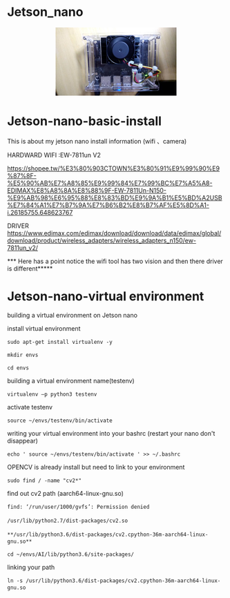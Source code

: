 # Jetson_nano

<p align="center">
  <img src="https://github.com/hsiehchungting/Jetson-nano/blob/master/jetson nano.jpg" width="280">
</p>

# Jetson-nano-basic-install
This is about my jetson nano install information (wifi 、camera)

HARDWARD
WIFI :EW-7811un V2

https://shopee.tw/%E3%80%903CTOWN%E3%80%91%E9%99%90%E9%87%8F-%E5%90%AB%E7%A8%85%E9%99%84%E7%99%BC%E7%A5%A8-EDIMAX%E8%A8%8A%E8%88%9F-EW-7811Un-N150-%E9%AB%98%E6%95%88%E8%83%BD%E9%9A%B1%E5%BD%A2USB%E7%84%A1%E7%B7%9A%E7%B6%B2%E8%B7%AF%E5%8D%A1-i.26185755.648623767

DRIVER
https://www.edimax.com/edimax/download/download/data/edimax/global/download/product/wireless_adapters/wireless_adapters_n150/ew-7811un_v2/

*** Here has a point notice the wifi tool has two vision and then there driver is different*****


# Jetson-nano-virtual environment

building a virtual environment on Jetson nano


install virtual environment
```
sudo apt-get install virtualenv -y
```

```
mkdir envs
```

```
cd envs
```
building a virtual environment name(testenv)
```
virtualenv –p python3 testenv
```
activate testenv
```
source ~/envs/testenv/bin/activate
```
writing your virtual environment into your bashrc (restart your nano don't disappear)
``` 
echo ' source ~/envs/testenv/bin/activate ' >> ~/.bashrc
```

OPENCV is already install but need to link to your environment
```
sudo find / -name "cv2*"
```
find out cv2 path (aarch64-linux-gnu.so)
```
find: ‘/run/user/1000/gvfs’: Permission denied

/usr/lib/python2.7/dist-packages/cv2.so

**/usr/lib/python3.6/dist-packages/cv2.cpython-36m-aarch64-linux-gnu.so**
```

```
cd ~/envs/AI/lib/python3.6/site-packages/
```
linking your path 
```
ln -s /usr/lib/python3.6/dist-packages/cv2.cpython-36m-aarch64-linux-gnu.so
```
